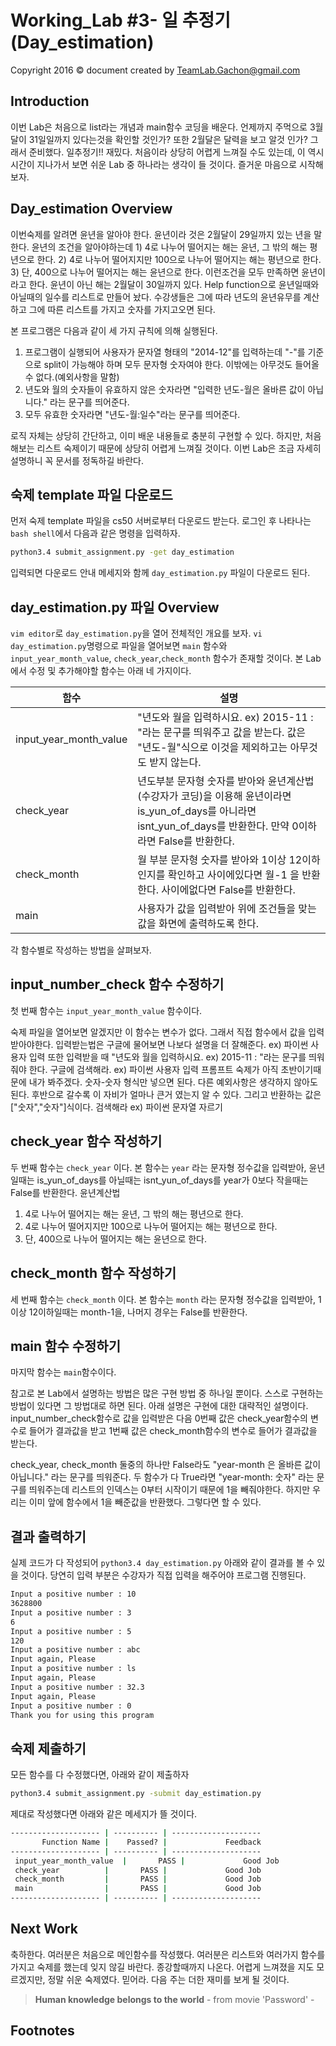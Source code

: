 Working_Lab #3- 일 추정기 (Day_estimation)
=======
Copyright 2016 © document created by TeamLab.Gachon@gmail.com

## Introduction
이번 Lab은 처음으로 list라는 개념과 main함수 코딩을 배운다. 언제까지 주먹으로 3월달이 31일일까지 있다는것을 확인할 것인가? 또한 2월달은 달력을 보고 알것 인가? 그래서 준비했다. 일추정기!! 재밌다. 처음이라 상당히 어렵게 느껴질 수도 있는데, 이 역시 시간이 지나가서 보면 쉬운 Lab 중 하나라는 생각이 들 것이다. 즐거운 마음으로 시작해보자.

## Day_estimation Overview
이번숙제를 알려면 윤년을 알아야 한다. 윤년이라 것은 2월달이 29일까지 있는 년을 말한다. 윤년의 조건을 알아야하는데 1) 4로 나누어 떨어지는 해는 윤년, 그 밖의 해는 평년으로 한다. 2) 4로 나누어 떨어지지만 100으로 나누어 떨어지는 해는 평년으로 한다. 3) 단, 400으로 나누어 떨어지는 해는 윤년으로 한다. 이런조건을 모두 만족하면 윤년이라고 한다. 윤년이 아닌 해는 2월달이 30일까지 있다. Help function으로 윤년일때와 아닐때의 일수를 리스트로 만들어 놨다. 수강생들은 그에 따라 년도의 윤년유무를 계산하고 그에 따른 리스트를 가지고 숫자를 가지고오면 된다.

본 프로그램은 다음과 같이 세 가지 규칙에 의해 실행된다.

1. 프로그램이 실행되어 사용자가 문자열 형태의 "2014-12"를 입력하는데 "-"를 기준으로 split이 가능해야 하며 모두 문자형 숫자여야 한다. 이밖에는 아무것도 들어올 수 없다.(예외사항을 말함)
2. 년도와 월의 숫자들이 유효하지 않은 숫자라면 "입력한 년도-월은 올바른 값이 아닙니다." 라는 문구를 띄어준다.
3. 모두 유효한 숫자라면 "년도-월:일수"라는 문구를 띄어준다.

로직 자체는 상당히 간단하고, 이미 배운 내용들로 충분히 구현할 수 있다. 하지만, 처음 해보는 리스트 숙제이기 때문에 상당히 어렵게 느껴질 것이다. 이번 Lab은 조금 자세히 설명하니 꼭 문서를 정독하길 바란다.

## 숙제 template 파일 다운로드
먼저 숙제 template 파일을 cs50 서버로부터 다운로드 받는다. 로그인 후 나타나는 `bash shell`에서 다음과 같은 명령을 입력하자.

```bash
python3.4 submit_assignment.py -get day_estimation
```  

입력되면 다운로드 안내 메세지와 함께 `day_estimation.py` 파일이 다운로드 된다.

## day_estimation.py 파일 Overview
`vim editor`로 `day_estimation.py`을 열어 전체적인 개요를 보자. `vi day_estimation.py`명령으로 파일을 열어보면 `main` 함수와 `input_year_month_value`, `check_year`,`check_month` 함수가 존재할 것이다. 본 Lab에서 수정 및 추가해야할 함수는 아래 네 가지이다.

함수           | 설명 
--------       | ---
input_year_month_value| "년도와 월을 입력하시요. ex) 2015-11 : "라는 문구를 띄워주고 값을 받는다. 값은 "년도-월"식으로 이것을 제외하고는 아무것도 받지 않는다.
check_year| 년도부분 문자형 숫자를 받아와 윤년계산법(수강자가 코딩)을 이용해 윤년이라면 is_yun_of_days를 아니라면 isnt_yun_of_days를 반환한다. 만약 0이하라면 False를 반환한다.
check_month| 월 부분 문자형 숫자를 받아와 1이상 12이하인지를 확인하고 사이에있다면 월-1 을 반환한다. 사이에없다면 False를 반환한다.
main| 사용자가 값을 입력받아 위에 조건들을 맞는 값을 화면에 출력하도록 한다.
각 함수별로 작성하는 방법을 살펴보자.

## input_number_check 함수 수정하기
첫 번째 함수는 `input_year_month_value` 함수이다.

숙제 파일을 열어보면 알겠지만 이 함수는 변수가 없다. 그래서 직접 함수에서 값을 입력 받아야한다. 입력받는법은 구글에 물어보면 나보다 설명을 더 잘해준다. ex) 파이썬 사용자 입력
또한 입력받을 때 "년도와 월을 입력하시요. ex) 2015-11 : "라는 문구를 띄워줘야 한다. 구글에 검색해라. ex) 파이썬 사용자 입력 프롬프트
숙제가 아직 초반이기때문에 내가 봐주겠다. 숫자-숫자 형식만 넣으면 된다. 다른 예외사항은 생각하지 않아도 된다. 후반으로 갈수록 이 자비가 얼마나 큰거 였는지 알 수 있다. 
그리고 반환하는 값은 ["숫자","숫자"]식이다. 검색해라 ex) 파이썬 문자열 자르기

## check_year 함수 작성하기
두 번째 함수는 `check_year` 이다. 본 함수는 `year` 라는 문자형 정수값을 입력받아, 윤년일때는 is_yun_of_days를 아닐때는 isnt_yun_of_days를 year가 0보다 작을때는 False를 반환한다.
윤년계산법
1) 4로 나누어 떨어지는 해는 윤년, 그 밖의 해는 평년으로 한다. 
2) 4로 나누어 떨어지지만 100으로 나누어 떨어지는 해는 평년으로 한다. 
3) 단, 400으로 나누어 떨어지는 해는 윤년으로 한다.

## check_month 함수 작성하기
세 번째 함수는 `check_month` 이다. 본 함수는 `month` 라는 문자형 정수값을 입력받아, 1이상 12이하일때는 month-1을, 나머지 경우는 False를 반환한다.

## main 함수 수정하기
마지막 함수는 `main`함수이다. 

참고로 본 Lab에서 설명하는 방법은 많은 구현 방법 중 하나일 뿐이다. 스스로 구현하는 방법이 있다면 그 방법대로 하면 된다. 아래 설명은 구현에 대한 대략적인 설명이다. 
input_number_check함수로 값을 입력받은 다음 0번째 값은 check_year함수의 변수로 들어가 결과값을 받고 1번째 값은 check_month함수의 변수로 들어가 결과값을 받는다. 

check_year, check_month 둘중의 하나만 False라도 "year-month 은 올바른 값이 아닙니다." 라는 문구를 띄워준다.
두 함수가 다 True라면 "year-month: 숫자" 라는 문구를 띄워주는데 리스트의 인덱스는 0부터 시작이기 때문에 1을 빼줘야한다. 하지만 우리는 이미 앞에 함수에서 1을 빼준값을 반환했다.
그렇다면 할 수 있다. 

## 결과 출력하기 
실제 코드가 다 작성되어 `python3.4 day_estimation.py` 아래와 같이 결과를 볼 수 있을 것이다. 당연히 입력 부분은 수강자가 직접 입력을 해주어야 프로그램 진행된다.

```bash
Input a positive number : 10
3628800
Input a positive number : 3
6
Input a positive number : 5
120
Input a positive number : abc
Input again, Please
Input a positive number : ls
Input again, Please
Input a positive number : 32.3
Input again, Please
Input a positive number : 0
Thank you for using this program
```

## 숙제 제출하기
모든 함수를 다 수정했다면, 아래와 같이 제출하자
```bash
python3.4 submit_assignment.py -submit day_estimation.py
```  
제대로 작성했다면 아래와 같은 메세지가 뜰 것이다.
```bash
-------------------- | ---------- | --------------------
       Function Name |    Passed? |             Feedback
-------------------- | ---------- | --------------------
 input_year_month_value  |       PASS |             Good Job
 check_year          |       PASS |             Good Job
 check_month         |       PASS |             Good Job
 main                |       PASS |             Good Job
-------------------- | ---------- | --------------------
```  

## Next Work
축하한다. 여러분은 처음으로 메인함수를 작성했다. 여러분은 리스트와 여러가지 함수를 가지고 숙제를 했는데 잊지 않길 바란다. 종강할때까지 나온다. 어렵게 느껴졌을 지도 모르겠지만, 정말 쉬운 숙제였다. 믿어라. 다음 주는 더한 재미를 보게 될 것이다.  

> **Human knowledge belongs to the world** - from movie 'Password' -

## Footnotes


[1]: https://ko.wikipedia.org/wiki/%EA%B3%84%EC%8A%B9

